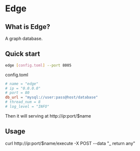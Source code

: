 # Edge

## What is Edge?
A graph database.

## Quick start
```sh
edge [config.toml] --port 8005
```
config.toml
```toml
# name = "edge"
# ip = "0.0.0.0"
# port = 80
db_url = "mysql://user:pass@host/database"
# thread_num = 8
# log_level = "INFO"
```
Then it will serving at http://$ip:$port/$name

## Usage
curl http://$ip:$port/$name/execute -X POST --data "_ return any"
